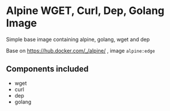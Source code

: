 # Alpine WGET, Curl, Dep, Golang Image

Simple base image containing alpine, golang, wget  and dep

Base on https://hub.docker.com/_/alpine/ , image `alpine:edge`

## Components included
* wget
* curl
* dep
* golang
